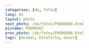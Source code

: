 ```yaml
---
categories: [de, fotos]
lang: de
layout: photo
next_photo: /de/fotos/P0000068.html
picname: P0000467
prev_photo: /de/fotos/P0000466.html
tags: [Animal, Fotofalle, Geier]
---
```

